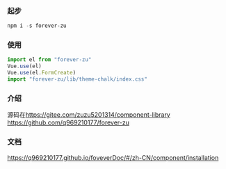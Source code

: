 ### 起步

```PowerShell
npm i -s forever-zu
```
### 使用
```JavaScript
import el from "forever-zu"
Vue.use(el)
Vue.use(el.FormCreate)
import "forever-zu/lib/theme-chalk/index.css"
```

### 介绍
源码在<https://gitee.com/zuzu5201314/component-library> <https://github.com/q969210177/forever-zu>
### 文档
<https://q969210177.github.io/foveverDoc/#/zh-CN/component/installation>
